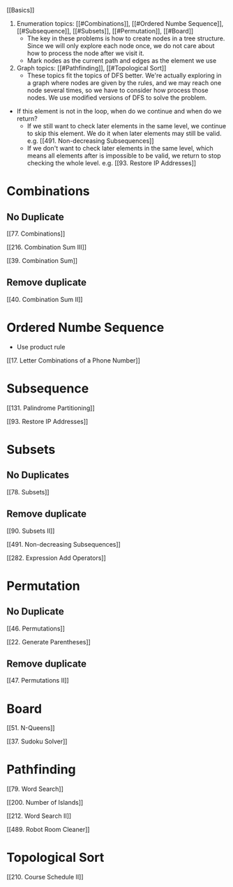 [[Basics]]

1. Enumeration topics: [[#Combinations]], [[#Ordered Numbe Sequence]], [[#Subsequence]], [[#Subsets]], [[#Permutation]], [[#Board]]
	- The key in these problems is how to create nodes in a tree structure. Since we will only explore each node once, we do not care about how to process the node after we visit it. 
	- Mark nodes as the current path and edges as the element we use
1. Graph topics: [[#Pathfinding]], [[#Topological Sort]]
	- These topics fit the topics of DFS better. We're actually exploring in a graph where nodes are given by the rules, and we may reach one node several times, so we have to consider how process those nodes.  We use modified versions of DFS to solve the problem. 
- If this element is not in the loop, when do we continue and when do we return?
	- If we still want to check later elements in the same level, we continue to skip this element. We do it when later elements may still be valid. e.g. [[491. Non-decreasing Subsequences]]
	- If we don't want to check later elements in the same level, which means all elements after is impossible to be valid, we return to stop checking the whole level. e.g. [[93. Restore IP Addresses]]
# Combinations

## No Duplicate

[[77. Combinations]]

[[216. Combination Sum III]]

[[39. Combination Sum]]

## Remove duplicate

[[40. Combination Sum II]]

# Ordered Numbe Sequence

- Use product rule

[[17. Letter Combinations of a Phone Number]]

# Subsequence 

[[131. Palindrome Partitioning]]

[[93. Restore IP Addresses]]

# Subsets

## No Duplicates

[[78. Subsets]]

## Remove duplicate

[[90. Subsets II]]

[[491. Non-decreasing Subsequences]]

[[282. Expression Add Operators]]

  

# Permutation

## No Duplicate

[[46. Permutations]]

[[22. Generate Parentheses]]
## Remove duplicate

[[47. Permutations II]]

# Board

[[51. N-Queens]]

[[37. Sudoku Solver]]

# Pathfinding

[[79. Word Search]]

[[200. Number of Islands]]

[[212. Word Search II]]

[[489. Robot Room Cleaner]]
# Topological Sort

[[210. Course Schedule II]]